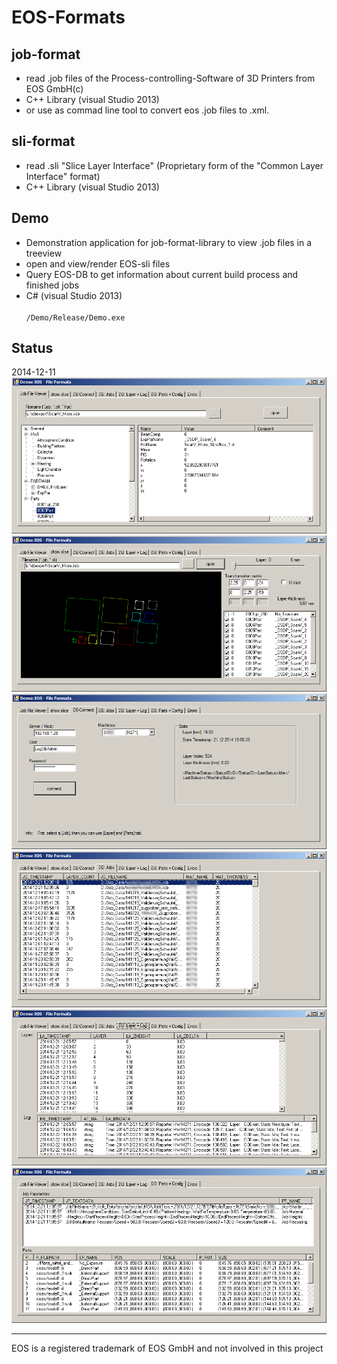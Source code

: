 EOS-Formats
===========

job-format
----------
* read .job files of the Process-controlling-Software of 3D Printers from EOS GmbH(c) 
* C++ Library (visual Studio 2013)
* or use as commad line tool to convert eos .job files to .xml.<br />


sli-format
----------
* read .sli "Slice Layer Interface" (Proprietary form of the "Common Layer Interface" format)
* C++ Library (visual Studio 2013)

Demo
----
* Demonstration application for job-format-library to view .job files in a treeview
* open and view/render EOS-sli files
* Query EOS-DB to get information about current build process and finished jobs
* C# (visual Studio 2013)<br />
<code> /Demo/Release/Demo.exe</code>



Status
------
2014-12-11
![example1](examples/jobfile_viewer.png)
![example2](examples/slifile_viewer.png)
![example2](examples/db_connect.png)
![example2](examples/db_jobs.png)
![example2](examples/db_log.png)
![example2](examples/db_parts_config.png)

---
EOS is a registered trademark of EOS GmbH and not involved in this project
